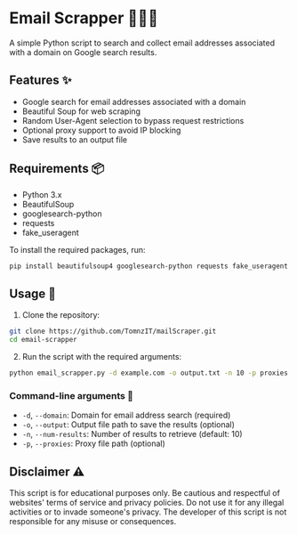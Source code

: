 # Email Scrapper 📩🕵️‍♂️

A simple Python script to search and collect email addresses associated with a domain on Google search results.

## Features ✨

- Google search for email addresses associated with a domain
- Beautiful Soup for web scraping
- Random User-Agent selection to bypass request restrictions
- Optional proxy support to avoid IP blocking
- Save results to an output file

## Requirements 📦

- Python 3.x
- BeautifulSoup
- googlesearch-python
- requests
- fake_useragent

To install the required packages, run:

```bash
pip install beautifulsoup4 googlesearch-python requests fake_useragent
```

## Usage 🚀

1. Clone the repository:

```bash
git clone https://github.com/TomnzIT/mailScraper.git
cd email-scrapper
```

2. Run the script with the required arguments:

```bash
python email_scrapper.py -d example.com -o output.txt -n 10 -p proxies.txt
```

### Command-line arguments 📝

- `-d`, `--domain`: Domain for email address search (required)
- `-o`, `--output`: Output file path to save the results (optional)
- `-n`, `--num-results`: Number of results to retrieve (default: 10)
- `-p`, `--proxies`: Proxy file path (optional)

## Disclaimer ⚠️

This script is for educational purposes only. Be cautious and respectful of websites' terms of service and privacy policies. Do not use it for any illegal activities or to invade someone's privacy. The developer of this script is not responsible for any misuse or consequences.
